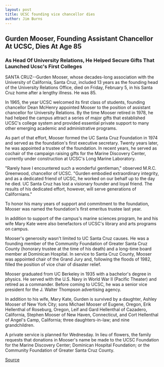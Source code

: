 ```yaml
---
layout: post
title: UCSC founding vice chancellor dies
author: Jim Burns
---
```


## Gurden Mooser, Founding Assistant Chancellor At UCSC, Dies At Age 85

### As Head Of University Relations, He Helped Secure Gifts That Launched Ucsc's First Colleges

SANTA CRUZ--Gurden Mooser, whose decades-long association with the University of California, Santa Cruz, included 13 years as the founding head of the University Relations Office, died on Friday, February 5, in his Santa Cruz home after a lengthy illness. He was 85.

In 1965, the year UCSC welcomed its first class of students, founding chancellor Dean McHenry appointed Mooser to the position of assistant chancellor for University Relations. By the time Mooser retired in 1978, he had helped the campus attract a series of major gifts that established UCSC's college system and provided essential private support to many other emerging academic and administrative programs.

As part of that effort, Mooser formed the UC Santa Cruz Foundation in 1974 and served as the foundation's first executive secretary. Twenty years later, he was appointed a trustee of the foundation. In recent years, he served as cochair of the campaign raising gifts for the Marine Discovery Center, currently under construction at UCSC's Long Marine Laboratory.

"Rarely have I encountered such a wonderful gentleman," observed M.R.C. Greenwood, chancellor of UCSC. "Gurden embodied extraordinary integrity, and as a dedicated friend of UCSC, he worked on our behalf up to the day he died. UC Santa Cruz has lost a visionary founder and loyal friend. The results of his dedicated effort, however, will serve generations of Californians."

To honor his many years of support and commitment to the foundation, Mooser was named the foundation's first emeritus trustee last year.

In addition to support of the campus's marine sciences program, he and his wife Mary Kate were also benefactors of UCSC's library and arts programs on campus.

Mooser's generosity wasn't limited to UC Santa Cruz causes. He was a founding member of the Community Foundation of Greater Santa Cruz County (honorary trustee at the time of his death) and a long-time board member at Dominican Hospital. In service to Santa Cruz County, Mooser was appointed chair of the Grand Jury and, following the floods of 1982, filled the position of vice chair of disaster relief.

Mooser graduated from UC Berkeley in 1935 with a bachelor's degree in physics. He served with the U.S. Navy in World War II (Pacific Theater) and retired as a commander. Before coming to UCSC, he was a senior vice president for the J. Walter Thompson advertising agency.

In addition to his wife, Mary Kate, Gurden is survived by a daughter, Ashley Mooser of New York City; sons Michael Mooser of Eugene, Oregon, Erik Hellenthal of Roseburg, Oregon, Leif and Gard Hellenthal of Cazadero, California, Stephen Mooser of New Haven, Connecticut, and Cort Hellenthal of Angel's Camp, California; three daughters-in-law; and nine grandchildren.

A private service is planned for Wednesday. In lieu of flowers, the family requests that donations in Mooser's name be made to the UCSC Foundation for the Marine Discovery Center; Dominican Hospital Foundation; or the Community Foundation of Greater Santa Cruz County.

[Source](http://www1.ucsc.edu/news_events/press_releases/archive/98-99/02-99/mooser.htm "Permalink to UCSC founding vice chancellor dies")